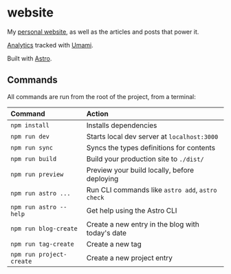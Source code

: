 # website

My [personal website](https://gohector.com), as well as the articles and posts that power it.

[Analytics](https://analytics.umami.is/share/4JOEokFotSrQAsr4/GoHector) tracked with [Umami](https://umami.is/).

Built with [Astro](https://astro.build/).

## Commands

All commands are run from the root of the project, from a terminal:

| Command                  | Action                                           |
| :----------------------- | :----------------------------------------------- |
| `npm install`            | Installs dependencies                            |
| `npm run dev`            | Starts local dev server at `localhost:3000`      |
| `npm run sync`           | Syncs the types definitions for contents         |
| `npm run build`          | Build your production site to `./dist/`          |
| `npm run preview`        | Preview your build locally, before deploying     |
| `npm run astro ...`      | Run CLI commands like `astro add`, `astro check` |
| `npm run astro --help`   | Get help using the Astro CLI                     |
| `npm run blog-create`    | Create a new entry in the blog with today's date |
| `npm run tag-create`     | Create a new tag                                 |
| `npm run project-create` | Create a new project entry                       |

